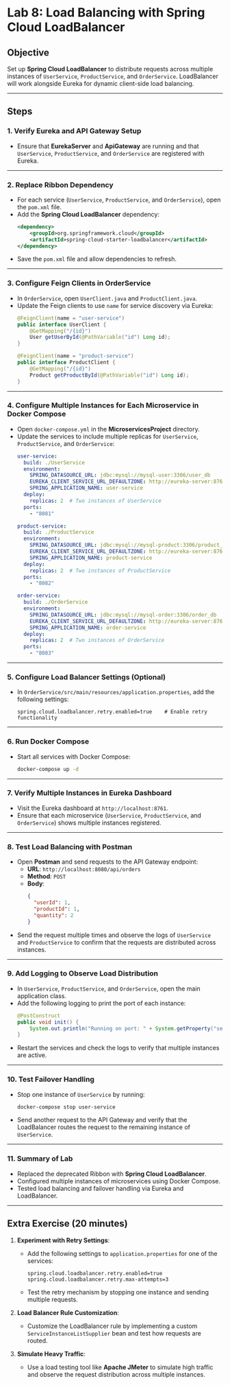 # **Lab 8: Load Balancing with Spring Cloud LoadBalancer**

## **Objective**
Set up **Spring Cloud LoadBalancer** to distribute requests across multiple instances of `UserService`, `ProductService`, and `OrderService`. LoadBalancer will work alongside Eureka for dynamic client-side load balancing.

---

## **Steps**

### **1. Verify Eureka and API Gateway Setup**
- Ensure that **EurekaServer** and **ApiGateway** are running and that `UserService`, `ProductService`, and `OrderService` are registered with Eureka.

---

### **2. Replace Ribbon Dependency**
- For each service (`UserService`, `ProductService`, and `OrderService`), open the `pom.xml` file.
- Add the **Spring Cloud LoadBalancer** dependency:
    ```xml
    <dependency>
        <groupId>org.springframework.cloud</groupId>
        <artifactId>spring-cloud-starter-loadbalancer</artifactId>
    </dependency>
    ```
- Save the `pom.xml` file and allow dependencies to refresh.

---

### **3. Configure Feign Clients in OrderService**
- In `OrderService`, open `UserClient.java` and `ProductClient.java`.
- Update the Feign clients to use `name` for service discovery via Eureka:
    ```java
    @FeignClient(name = "user-service")
    public interface UserClient {
        @GetMapping("/{id}")
        User getUserById(@PathVariable("id") Long id);
    }

    @FeignClient(name = "product-service")
    public interface ProductClient {
        @GetMapping("/{id}")
        Product getProductById(@PathVariable("id") Long id);
    }
    ```

---

### **4. Configure Multiple Instances for Each Microservice in Docker Compose**
- Open `docker-compose.yml` in the **MicroservicesProject** directory.
- Update the services to include multiple replicas for `UserService`, `ProductService`, and `OrderService`:
    ```yaml
    user-service:
      build: ./UserService
      environment:
        SPRING_DATASOURCE_URL: jdbc:mysql://mysql-user:3306/user_db
        EUREKA_CLIENT_SERVICE_URL_DEFAULTZONE: http://eureka-server:8761/eureka
        SPRING_APPLICATION_NAME: user-service
      deploy:
        replicas: 2  # Two instances of UserService
      ports:
        - "8081"

    product-service:
      build: ./ProductService
      environment:
        SPRING_DATASOURCE_URL: jdbc:mysql://mysql-product:3306/product_db
        EUREKA_CLIENT_SERVICE_URL_DEFAULTZONE: http://eureka-server:8761/eureka
        SPRING_APPLICATION_NAME: product-service
      deploy:
        replicas: 2  # Two instances of ProductService
      ports:
        - "8082"

    order-service:
      build: ./OrderService
      environment:
        SPRING_DATASOURCE_URL: jdbc:mysql://mysql-order:3306/order_db
        EUREKA_CLIENT_SERVICE_URL_DEFAULTZONE: http://eureka-server:8761/eureka
        SPRING_APPLICATION_NAME: order-service
      deploy:
        replicas: 2  # Two instances of OrderService
      ports:
        - "8083"
    ```

---

### **5. Configure Load Balancer Settings (Optional)**
- In `OrderService/src/main/resources/application.properties`, add the following settings:
    ```properties
    spring.cloud.loadbalancer.retry.enabled=true    # Enable retry functionality
    ```

---

### **6. Run Docker Compose**
- Start all services with Docker Compose:
    ```bash
    docker-compose up -d
    ```

---

### **7. Verify Multiple Instances in Eureka Dashboard**
- Visit the Eureka dashboard at `http://localhost:8761`.
- Ensure that each microservice (`UserService`, `ProductService`, and `OrderService`) shows multiple instances registered.

---

### **8. Test Load Balancing with Postman**
- Open **Postman** and send requests to the API Gateway endpoint:
  - **URL**: `http://localhost:8080/api/orders`
  - **Method**: `POST`
  - **Body**:
      ```json
      {
        "userId": 1,
        "productId": 1,
        "quantity": 2
      }
      ```
- Send the request multiple times and observe the logs of `UserService` and `ProductService` to confirm that the requests are distributed across instances.

---

### **9. Add Logging to Observe Load Distribution**
- In `UserService`, `ProductService`, and `OrderService`, open the main application class.
- Add the following logging to print the port of each instance:
    ```java
    @PostConstruct
    public void init() {
        System.out.println("Running on port: " + System.getProperty("server.port"));
    }
    ```
- Restart the services and check the logs to verify that multiple instances are active.

---

### **10. Test Failover Handling**
- Stop one instance of `UserService` by running:
    ```bash
    docker-compose stop user-service
    ```
- Send another request to the API Gateway and verify that the LoadBalancer routes the request to the remaining instance of `UserService`.

---

### **11. Summary of Lab**
- Replaced the deprecated Ribbon with **Spring Cloud LoadBalancer**.
- Configured multiple instances of microservices using Docker Compose.
- Tested load balancing and failover handling via Eureka and LoadBalancer.

---

## **Extra Exercise (20 minutes)**

1. **Experiment with Retry Settings**:
   - Add the following settings to `application.properties` for one of the services:
      ```properties
      spring.cloud.loadbalancer.retry.enabled=true
      spring.cloud.loadbalancer.retry.max-attempts=3
      ```
   - Test the retry mechanism by stopping one instance and sending multiple requests.

2. **Load Balancer Rule Customization**:
   - Customize the LoadBalancer rule by implementing a custom `ServiceInstanceListSupplier` bean and test how requests are routed.

3. **Simulate Heavy Traffic**:
   - Use a load testing tool like **Apache JMeter** to simulate high traffic and observe the request distribution across multiple instances.
